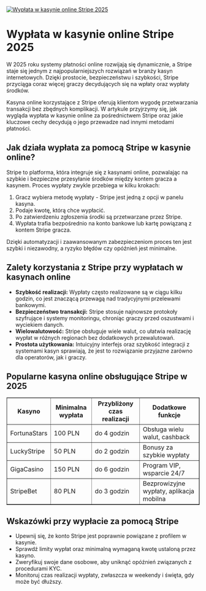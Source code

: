 [![Wypłata w kasynie online Stripe 2025](https://123-caf.pages.dev/gitsignup.png)](https://vrmoo.ru/Bt82HjjY)

<h1>Wypłata w kasynie online Stripe 2025</h1> <p>W 2025 roku systemy płatności online rozwijają się dynamicznie, a Stripe staje się jednym z najpopularniejszych rozwiązań w branży kasyn internetowych. Dzięki prostocie, bezpieczeństwu i szybkości, Stripe przyciąga coraz więcej graczy decydujących się na wpłaty oraz wypłaty środków.</p> <p>Kasyna online korzystające z Stripe oferują klientom wygodę przetwarzania transakcji bez zbędnych komplikacji. W artykule przyjrzymy się, jak wygląda wypłata w kasynie online za pośrednictwem Stripe oraz jakie kluczowe cechy decydują o jego przewadze nad innymi metodami płatności.</p>  <h2>Jak działa wypłata za pomocą Stripe w kasynie online?</h2> <p>Stripe to platforma, która integruje się z kasynami online, pozwalając na szybkie i bezpieczne przesyłanie środków między kontem gracza a kasynem. Proces wypłaty zwykle przebiega w kilku krokach:</p> <ol>   <li>Gracz wybiera metodę wypłaty - Stripe jest jedną z opcji w panelu kasyna.</li>   <li>Podaje kwotę, którą chce wypłacić.</li>   <li>Po zatwierdzeniu zgłoszenia środki są przetwarzane przez Stripe.</li>   <li>Wypłata trafia bezpośrednio na konto bankowe lub kartę powiązaną z kontem Stripe gracza.</li> </ol> <p>Dzięki automatyzacji i zaawansowanym zabezpieczeniom proces ten jest szybki i niezawodny, a ryzyko błędów czy opóźnień jest minimalne.</p>  <h2>Zalety korzystania z Stripe przy wypłatach w kasynach online</h2> <ul>   <li><strong>Szybkość realizacji:</strong> Wypłaty często realizowane są w ciągu kilku godzin, co jest znaczącą przewagą nad tradycyjnymi przelewami bankowymi.</li>   <li><strong>Bezpieczeństwo transakcji:</strong> Stripe stosuje najnowsze protokoły szyfrujące i systemy monitoringu, chroniąc graczy przed oszustwami i wyciekiem danych.</li>   <li><strong>Wielowalutowość:</strong> Stripe obsługuje wiele walut, co ułatwia realizację wypłat w różnych regionach bez dodatkowych przewalutowań.</li>   <li><strong>Prostota użytkowania:</strong> Intuicyjny interfejs oraz szybkość integracji z systemami kasyn sprawiają, że jest to rozwiązanie przyjazne zarówno dla operatorów, jak i graczy.</li> </ul>  <h2>Popularne kasyna online obsługujące Stripe w 2025</h2> <table border="1" cellpadding="5" cellspacing="0" style="border-collapse: collapse; width: 100%;">   <thead>     <tr>       <th>Kasyno</th>       <th>Minimalna wypłata</th>       <th>Przybliżony czas realizacji</th>       <th>Dodatkowe funkcje</th>     </tr>   </thead>   <tbody>     <tr>       <td>FortunaStars</td>       <td>100 PLN</td>       <td>do 4 godzin</td>       <td>Obsługa wielu walut, cashback</td>     </tr>     <tr>       <td>LuckyStripe</td>       <td>50 PLN</td>       <td>do 2 godzin</td>       <td>Bonusy za szybkie wypłaty</td>     </tr>     <tr>       <td>GigaCasino</td>       <td>150 PLN</td>       <td>do 6 godzin</td>       <td>Program VIP, wsparcie 24/7</td>     </tr>     <tr>       <td>StripeBet</td>       <td>80 PLN</td>       <td>do 3 godzin</td>       <td>Bezprowizyjne wypłaty, aplikacja mobilna</td>     </tr>   </tbody> </table>  <h2>Wskazówki przy wypłacie za pomocą Stripe</h2> <ul>   <li>Upewnij się, że konto Stripe jest poprawnie powiązane z profilem w kasynie.</li>   <li>Sprawdź limity wypłat oraz minimalną wymaganą kwotę ustaloną przez kasyno.</li>   <li>Zweryfikuj swoje dane osobowe, aby uniknąć opóźnień związanych z procedurami KYC.</li>   <li>Monitoruj czas realizacji wypłaty, zwłaszcza w weekendy i święta, gdy może być dłuższy.</li> </ul>